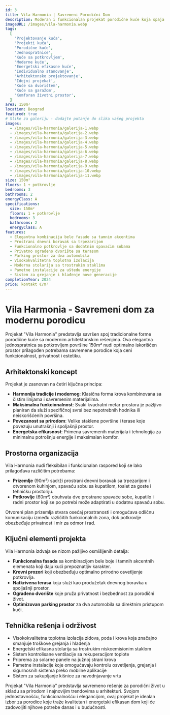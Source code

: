 ```yaml
---
id: 3
title: Vila Harmonia | Savremeni Porodični Dom
description: Moderan i funkcionalan projekat porodične kuće koja spaja tradicionalne elemente sa savremenom estetikom. Sa elegantnom kombinacijom bele fasade i tamnih akcentnih detalja, ova jednospratnica sa potkrovljem nudi optimalno iskorišćen prostor za komforan porodični život. Prostrani dnevni boravak sa trpezarijom, funkcionalne spavaće sobe i pažljivo osmišljeno dvorište sa terasom čine ovaj dom idealnim za moderne porodice koje cene privatnost, funkcionalnost i estetiku.
imageURL: /images/vila-harmonia.webp
tags:
  [
    'Projektovanje kuća',
    'Projekti kuća',
    'Porodične kuće',
    'Jednospratnice',
    'Kuće sa potkrovljem',
    'Moderne kuće',
    'Energetski efikasne kuće',
    'Individualno stanovanje',
    'Arhitektonsko projektovanje',
    'Idejni projekat',
    'Kuće sa dvorištem',
    'Kuće sa garažom',
    'Komforan životni prostor',
  ]
area: 150m²
location: Beograd
featured: true
# Slike za galeriju - dodajte putanje do slika vašeg projekta
images:
  - /images/vila-harmonia/galerija-1.webp
  - /images/vila-harmonia/galerija-2.webp
  - /images/vila-harmonia/galerija-3.webp
  - /images/vila-harmonia/galerija-4.webp
  - /images/vila-harmonia/galerija-5.webp
  - /images/vila-harmonia/galerija-6.webp
  - /images/vila-harmonia/galerija-7.webp
  - /images/vila-harmonia/galerija-8.webp
  - /images/vila-harmonia/galerija-9.webp
  - /images/vila-harmonia/galerija-10.webp
  - /images/vila-harmonia/galerija-11.webp
size: 150m²
floors: 1 + potkrovlje
bedrooms: 3
bathrooms: 2
energyClass: A
specifications:
  size: 150m²
  floors: 1 + potkrovlje
  bedrooms: 3
  bathrooms: 2
  energyClass: A
features:
  - Elegantna kombinacija bele fasade sa tamnim akcentima
  - Prostrani dnevni boravak sa trpezarijom
  - Funkcionalno potkrovlje sa dodatnim spavaćim sobama
  - Privatno ograđeno dvorište sa terasom
  - Parking prostor za dva automobila
  - Visokokvalitetna toplotna izolacija
  - Moderna stolarija sa trostrukim staklima
  - Pametne instalacije za uštedu energije
  - Sistem za grejanje i hlađenje nove generacije
completionYear: 2024
price: kontakt €/m²
---
```


# Vila Harmonia - Savremeni dom za modernu porodicu

Projekat "Vila Harmonia" predstavlja savršen spoj tradicionalne forme porodične kuće sa modernim arhitektonskim rešenjima. Ova elegantna jednospratnica sa potkrovljem površine 150m² nudi optimalno iskorišćen prostor prilagođen potrebama savremene porodice koja ceni funkcionalnost, privatnost i estetiku.

## Arhitektonski koncept

Projekat je zasnovan na četiri ključna principa:

- **Harmonija tradicije i modernog**: Klasična forma krova kombinovana sa čistim linijama i savremenim materijalima.
- **Maksimalna funkcionalnost**: Svaki kvadratni metar prostora je pažljivo planiran da služi specifičnoj svrsi bez nepotrebnih hodnika ili neiskorišćenih površina.
- **Povezanost sa prirodom**: Velike staklene površine i terase koje povezuju unutrašnji i spoljašnji prostor.
- **Energetska efikasnost**: Primena savremenih materijala i tehnologija za minimalnu potrošnju energije i maksimalan komfor.

## Prostorna organizacija

Vila Harmonia nudi fleksibilan i funkcionalan raspored koji se lako prilagođava različitim potrebama:

- **Prizemlje** (90m²) sadrži prostrani dnevni boravak sa trpezarijom i otvorenom kuhinjom, spavaću sobu sa kupatilom, toalet za goste i tehničku prostoriju.
- **Potkrovlje** (60m²) obuhvata dve prostrane spavaće sobe, kupatilo i radni prostor koji se po potrebi može adaptirati u dodatnu spavaću sobu.

Otvoreni plan prizemlja stvara osećaj prostranosti i omogućava odličnu komunikaciju između različitih funkcionalnih zona, dok potkrovlje obezbeđuje privatnost i mir za odmor i rad.

## Ključni elementi projekta

Vila Harmonia izdvaja se nizom pažljivo osmišljenih detalja:

- **Funkcionalna fasada** sa kombinacijom bele boje i tamnih akcentnih elemenata koji daju kući prepoznatljiv karakter.
- **Krovni prozori** koji obezbeđuju optimalno prirodno osvetljenje potkrovlja.
- **Natkrivena terasa** koja služi kao produžetak dnevnog boravka u spoljašnji prostor.
- **Ograđeno dvorište** koje pruža privatnost i bezbednost za porodični život.
- **Optimizovan parking prostor** za dva automobila sa direktnim pristupom kući.

## Tehnička rešenja i održivost

- Visokokvalitetna toplotna izolacija zidova, poda i krova koja značajno smanjuje troškove grejanja i hlađenja
- Energetski efikasna stolarija sa trostrukim niskoemisionim staklom
- Sistem kontrolisane ventilacije sa rekuperacijom toplote
- Priprema za solarne panele na južnoj strani krova
- Pametne instalacije koje omogućavaju kontrolu osvetljenja, grejanja i sigurnosnih sistema preko mobilne aplikacije
- Sistem za sakupljanje kišnice za navodnjavanje vrta

Projekat "Vila Harmonia" predstavlja savremeno rešenje za porodični život u skladu sa prirodom i najnovijim trendovima u arhitekturi. Svojom jednostavnošću, funkcionalnošću i elegancijom, ovaj projekat je idealan izbor za porodice koje traže kvalitetan i energetski efikasan dom koji će zadovoljiti njihove potrebe danas i u budućnosti.
